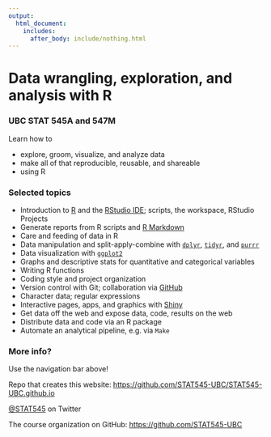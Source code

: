 ```yaml
---
output:
  html_document:
    includes:
      after_body: include/nothing.html
---
```


# Data wrangling, exploration, and analysis with R

### UBC STAT 545A and 547M

Learn how to

  * explore, groom, visualize, and analyze data
  * make all of that reproducible, reusable, and shareable
  * using R

### Selected topics

  * Introduction to [R](http://www.r-project.org) and the [RStudio IDE](http://www.rstudio.com/products/rstudio/); scripts, the workspace, RStudio Projects
  * Generate reports from R scripts and [R Markdown](http://rmarkdown.rstudio.com)
  * Care and feeding of data in R
  * Data manipulation and split-apply-combine with [`dplyr`](https://cran.r-project.org/web/packages/dplyr/index.html),  [`tidyr`](https://cran.r-project.org/web/packages/tidyr/index.html), and [`purrr`](https://cran.r-project.org/web/packages/purrr/index.html)
  * Data visualization with [`ggplot2`](http://ggplot2.org)
  * Graphs and descriptive stats for quantitative and categorical variables
  * Writing R functions
  * Coding style and project organization
  * Version control with Git; collaboration via [GitHub](https://github.com)
  * Character data; regular expressions
  * Interactive pages, apps, and graphics with [Shiny](http://shiny.rstudio.com)
  * Get data off the web and expose data, code, results on the web
  * Distribute data and code via an R package
  * Automate an analytical pipeline, e.g. via `Make`

### More info?

Use the navigation bar above!

Repo that creates this website: <https://github.com/STAT545-UBC/STAT545-UBC.github.io>

[\@STAT545](https://twitter.com/STAT545) on Twitter

The course organization on GitHub: <https://github.com/STAT545-UBC>  
